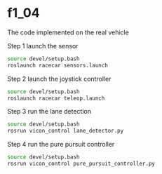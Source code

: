 # f1_04
The code implemented on the real vehicle

Step 1  launch the sensor
```bash
source devel/setup.bash
roslaunch racecar sensors.launch 
```

Step 2 launch the joystick controller
```bash
source devel/setup.bash
roslaunch racecar teleop.launch
```

Step 3 run the lane detection
```bash
source devel/setup.bash
rosrun vicon_control lane_detector.py
```

Step 4 run the pure pursuit controller
```bash
source devel/setup.bash
rosrun vicon_control pure_pursuit_controller.py
```